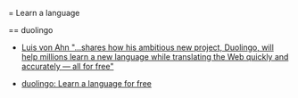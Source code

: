 = Learn a language

== duolingo

- [Luis von Ahn "...shares how his ambitious new project, Duolingo, will help millions learn a new language while translating the Web quickly and accurately — all for free"](https://www.ted.com/talks/luis_von_ahn_massive_scale_online_collaboration?language=en#t-478214)

- [duolingo: Learn a language for free](https://www.duolingo.com/)

